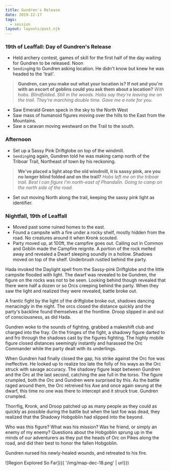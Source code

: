 ```yaml
---
title: Gundren's Release
date: 2019-12-17
tags:
  - session
layout: layouts/post.njk
---
```



### 19th of Leaffall: Day of Gundren's Release
- Held archery contest, games of skill for the first half of the day waiting for Gundren to be released.
Noon
- `Sending`ing to Gundren asking location. He didn't know but knew he was headed to the 'trail'.

> **Gundren, can you make out what your location is? If not and you're with an escort of goblins could you ask them about a location?**
> _With hobs. Blindfolded. Still in the woods. Hobs say they're leaving me on the trail. They're marching double time. Gave me a note for you._

- Saw Emerald Green speck in the sky to the North West
- Saw mass of humanoid figures moving over the hills to the East from the Mountains.
- Saw a caravan moving westward on the Trail to the south.

### Afternoon
- Set up a Sassy Pink Driftglobe on top of the windmill.
- `Sending`ing again, Gundren told he was making camp north of the Triboar Trail, Northeast of town by his reckoning.

> **We've placed a light atop the old windmill, it is sassy pink, are you no longer blind folded and on the trail?**
> _Hobs left me on the triboar trail. Best I can figure I'm north-east of Phandalin. Going to camp on the north side of the road._


- Set out moving North along the trail, keeping the sassy pink light as identifier.

### Nightfall, 19th of Leaffall
- Moved past some ruined homes to the east.
- Found a campsite with a fire under a rocky shelf, mostly hidden from the road. No creatures around it when Kronk scouted.
- Party moved up, at 100ft, the campfire goes out. Calling out in Common and Goblin made the Campfire reignite. A portion of the rock melted away and revealed a Dwarf sleeping soundly in a hollow. Shadows moved on top of the shelf. Underbrush rustled behind the party.

Hada invoked the Daylight spell from the Sassy-pink Driftglobe and the little campsite flooded with light. The dwarf was revealed to be Gundren, the figure on the rocks was not to be seen. Looking behind though revealed that there were half a dozen or so Orcs creeping behind the party. When they saw the light and realized they were revealed, battle broke out.

A frantic fight by the light of the driftglobe broke out, shadows dancing menacingly in the night. The orcs closed the distance quickly and the party's backline found themselves at the frontline. Droop slipped in and out of consciousness, as did Hada.

Gundren woke to the sounds of fighting, grabbed a makeshift club and charged into the fray. On the fringes of the fight, a shadowy figure darted to and fro through the shadows cast by the figures fighting. The highly mobile figure closed distances seemingly instantly and harassed the Orc Commander while the party dealt with its underlings.

When Gundren had finally closed the gap, his strike against the Orc foe was ineffective. He looked up to realize too late the folly of his ways as the Orc struck with savage accuracy. The shadowy figure leapt between Gundren and the Orc at the last second, catching the axe full in the torso. The figure crumpled, both the Orc and Gundren were surprised by this. As the battle raged around them, the Orc retreived his Axe and once again swung at the dwarf, this time no one was there to intercept and it struck true. Gundren crumpled.

Thorrfig, Kronk, and Droop patched up as many people as they could as quickly as possible during the battle but when the last foe was dead, they realized that the Shadowy Hobgoblin had slipped into the beyond. 

Who was this figure? What was his mission? Was he friend, or simply an enemy of my enemy? Questions about the Hobgoblin sprung up in the minds of our adventurers as they put the heads of Orc on Pikes along the road, and did their best to honor the fallen Hobgoblin.

Gundren nursed his newly-healed wounds, and retreated to his fire.

![Region Explored So Far]({{ '/img/map-dec-18.png' | url}})
